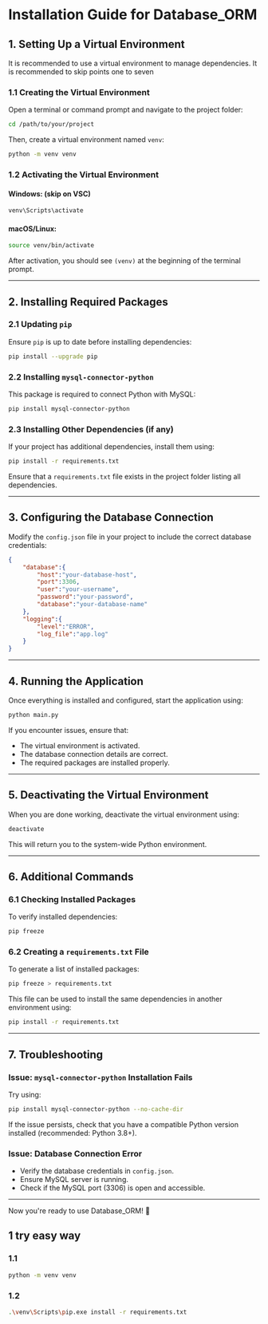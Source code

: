 # Installation Guide for Database_ORM

## 1. Setting Up a Virtual Environment

It is recommended to use a virtual environment to manage dependencies.
It is recommended to skip points one to seven

### 1.1 Creating the Virtual Environment
Open a terminal or command prompt and navigate to the project folder:
```sh
cd /path/to/your/project
```
Then, create a virtual environment named `venv`:
```sh
python -m venv venv
```

### 1.2 Activating the Virtual Environment
#### Windows:   (skip on VSC)
```sh
venv\Scripts\activate
```
#### macOS/Linux:
```sh
source venv/bin/activate
```
After activation, you should see `(venv)` at the beginning of the terminal prompt.

---

## 2. Installing Required Packages

### 2.1 Updating `pip`
Ensure `pip` is up to date before installing dependencies:
```sh
pip install --upgrade pip
```

### 2.2 Installing `mysql-connector-python`
This package is required to connect Python with MySQL:
```sh
pip install mysql-connector-python
```

### 2.3 Installing Other Dependencies (if any)
If your project has additional dependencies, install them using:
```sh
pip install -r requirements.txt
```
Ensure that a `requirements.txt` file exists in the project folder listing all dependencies.

---

## 3. Configuring the Database Connection
Modify the `config.json` file in your project to include the correct database credentials:
```json
{
    "database":{
        "host":"your-database-host",
        "port":3306,
        "user":"your-username",
        "password":"your-password",
        "database":"your-database-name"
    },
    "logging":{
        "level":"ERROR",
        "log_file":"app.log"
    }
}
```

---

## 4. Running the Application
Once everything is installed and configured, start the application using:
```sh
python main.py
```

If you encounter issues, ensure that:
- The virtual environment is activated.
- The database connection details are correct.
- The required packages are installed properly.

---

## 5. Deactivating the Virtual Environment
When you are done working, deactivate the virtual environment using:
```sh
deactivate
```

This will return you to the system-wide Python environment.

---

## 6. Additional Commands

### 6.1 Checking Installed Packages
To verify installed dependencies:
```sh
pip freeze
```

### 6.2 Creating a `requirements.txt` File
To generate a list of installed packages:
```sh
pip freeze > requirements.txt
```
This file can be used to install the same dependencies in another environment using:
```sh
pip install -r requirements.txt
```

---

## 7. Troubleshooting
### Issue: `mysql-connector-python` Installation Fails
Try using:
```sh
pip install mysql-connector-python --no-cache-dir
```
If the issue persists, check that you have a compatible Python version installed (recommended: Python 3.8+).

### Issue: Database Connection Error
- Verify the database credentials in `config.json`.
- Ensure MySQL server is running.
- Check if the MySQL port (3306) is open and accessible.

---

Now you're ready to use Database_ORM! 🚀


## 1 try easy way

### 1.1
```sh
python -m venv venv
```
### 1.2
```sh
.\venv\Scripts\pip.exe install -r requirements.txt
```
